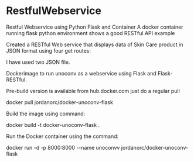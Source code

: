 # RestfulWebservice
Restful Webservice using Python Flask and Container
A docker container running flask python environment shows a good RESTful API example

Created a RESTful Web service that displays data of Skin Care product  in JSON format using four get routes:

I have used two JSON file. 


Dockerimage to run unoconv as a webservice using Flask and Flask-RESTful.

Pre-build version  is available from hub.docker.com just do a regular pull

docker pull jordanorc/docker-unoconv-flask

Build the image using command: 

docker build -t docker-unoconv-flask .

Run the Docker container using the command: 

docker run -d -p 8000:8000 --name unoconvv jordanorc/docker-unoconv-flask

